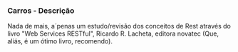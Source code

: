### Carros - Descrição

Nada de mais, a´penas um estudo/revisão dos conceitos de Rest através do livro "Web Services RESTful", Ricardo R. Lacheta, editora novatec (Que, aliás, é um ótimo livro, recomendo).


